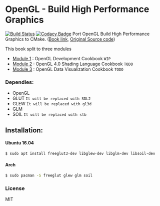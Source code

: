 # OpenGL - Build High Performance Graphics
[![Build Status](https://travis-ci.org/wow2006/OpenGLBuildHighPerformanceGraphics.svg?branch=master)](https://travis-ci.org/wow2006/OpenGLBuildHighPerformanceGraphics)
[![Codacy Badge](https://api.codacy.com/project/badge/Grade/cf035b714a28495b81b1ae12845af8d3)](https://app.codacy.com/app/wow2006/OpenGLBuildHighPerformanceGraphics?utm_source=github.com&utm_medium=referral&utm_content=wow2006/OpenGLBuildHighPerformanceGraphics&utm_campaign=Badge_Grade_Dashboard)
Port OpenGL Build High Performance Graphics to CMake. ([Book link](https://www.amazon.com/OpenGL-Build-high-performance-graphics-ebook/dp/B07124RCBT/ref=sr_1_1?ie=UTF8&qid=1533807476&sr=8-1&keywords=OpenGL+Build+High+Performance+Graphics), [Original Source code](https://github.com/PacktPublishing/OpenGL-Build-High-Performance-Graphics))

This book split to three modules
- [Module 1](Module1/) : OpenGL Development Cookbook `WIP`
- [Module 2](Module2/) : OpenGL 4.0 Shading Language Cookbook `TODO`
- [Module 3](Module3/) : OpenGL Data Visualization Cookbook `TODO`

### Dependies:
- OpenGL
- GLUT `It will be replaced with SDL2`
- GLEW `It will be replaced with gl3d`
- GLM   
- SOIL `It will be replaced with stb`

Installation:
-------------

#### Ubuntu 16.04
```sh
$ sudo apt install freeglut3-dev libglew-dev libglm-dev libsoil-dev
```
#### Arch
```sh
$ sudo pacman -S freeglut glew glm soil
```

### License
MIT
